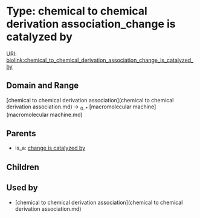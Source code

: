 
# Type: chemical to chemical derivation association_change is catalyzed by




URI: [biolink:chemical_to_chemical_derivation_association_change_is_catalyzed_by](https://w3id.org/biolink/vocab/chemical_to_chemical_derivation_association_change_is_catalyzed_by)


## Domain and Range

[chemical to chemical derivation association](chemical to chemical derivation association.md) ->  <sub>0..*</sub> [macromolecular machine](macromolecular machine.md)

## Parents

 *  is_a: [change is catalyzed by](change_is_catalyzed_by.md)

## Children


## Used by

 * [chemical to chemical derivation association](chemical to chemical derivation association.md)
